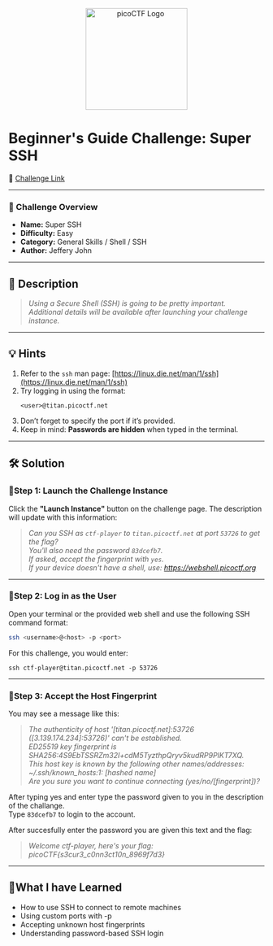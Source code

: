 <p align="center">
  <img src="https://play.picoctf.org/api/media/picoCTF_p_logo_4c_3_NoYG1qU_3zBp50s.png" alt="picoCTF Logo" width="200"/>
</p>

# Beginner's Guide Challenge: Super SSH 

🔗 [Challenge Link](https://play.picoctf.org/playlists/18?m=146)

---

### 📌 Challenge Overview

- **Name:** Super SSH  
- **Difficulty:** Easy  
- **Category:** General Skills / Shell / SSH   
- **Author:** Jeffery John

---

## 📝 Description
> *Using a Secure Shell (SSH) is going to be pretty important.  
Additional details will be available after launching your challenge instance.*

---

## 💡 Hints

1. Refer to the `ssh` man page: [https://linux.die.net/man/1/ssh](https://linux.die.net/man/1/ssh)
2. Try logging in using the format:
    ```
    <user>@titan.picoctf.net
    ```
3. Don’t forget to specify the port if it’s provided.
4. Keep in mind: **Passwords are hidden** when typed in the terminal.

---

## 🛠️ Solution

### 🔹Step 1: Launch the Challenge Instance
Click the **"Launch Instance"** button on the challenge page. The description will update with this information:

> *Can you SSH as `ctf-player` to `titan.picoctf.net` at port `53726` to get the flag?  
You'll also need the password `83dcefb7`.  
If asked, accept the fingerprint with `yes`.  
If your device doesn't have a shell, use: https://webshell.picoctf.org*

---

### 🔹Step 2: Log in as the User

Open your terminal or the provided web shell and use the following SSH command format:

```bash
ssh <username>@<host> -p <port>
```
For this challenge, you would enter:
```
ssh ctf-player@titan.picoctf.net -p 53726
```

---

### 🔹Step 3: Accept the Host Fingerprint
You may see a message like this:

> *The authenticity of host '[titan.picoctf.net]:53726 ([3.139.174.234]:53726)' can't be established. <br>
ED25519 key fingerprint is SHA256:4S9EbTSSRZm32I+cdM5TyzthpQryv5kudRP9PIKT7XQ. <br>
This host key is known by the following other names/addresses: <br>
    ~/.ssh/known_hosts:1: [hashed name] <br>
Are you sure you want to continue connecting (yes/no/[fingerprint])?*


After typing yes and enter type the password given to you in the description of the challange. <br>
Type ```83dcefb7``` to login to the account.

After succesfully enter the password you are given this text and the flag: <br>
> *Welcome ctf-player, here's your flag: picoCTF{s3cur3_c0nn3ct10n_8969f7d3}*

---

## 🧠What I have Learned
* How to use SSH to connect to remote machines
* Using custom ports with -p
* Accepting unknown host fingerprints
* Understanding password-based SSH login

